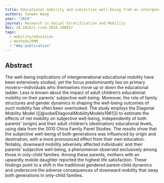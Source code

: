```yaml
---
title: Educational mobility and subjective well-being from an intergenerational perspective
authors: Yanwen Wang
year: "2024"
journal: Research in Social Stratification and Mobility
doi: 10.1016/j.rssm.2024.100917
tags:
  - mobility/education
  - methods/DMM
  - "#my-publication"
---
```

## Abstract

The well-being implications of intergenerational educational mobility have been extensively studied, yet the focus predominantly lies on primary movers—individuals who themselves move up or down the educational ladder. Less is known about the impact of adult children’s educational mobility on their parents’ subjective well-being. Moreover, the role of family structures and gender dynamics in shaping the well-being outcomes of such mobility has often been overlooked. The study employs the Diagonal Mobility Model ([[@sobelDiagonalMobilityModels1981]]) to estimate the effects of net mobility on subjective well-being, independently of both parents’ (origin) and their adult children’s (destination) educational levels, using data from the 2010 China Family Panel Studies. The results show that the subjective well-being of both generations was influenced by origin and destination, with a more pronounced effect from their own education. Notably, downward mobility adversely affected individuals’ and their parents’ subjective well-being, a phenomenon observed exclusively among those in only-child families. Among these parents, mothers with an upwardly mobile daughter reported the highest life satisfaction. These findings point to a shift in the traditional gendered parent-child dynamics and underscore the adverse consequences of downward mobility that sway both generations in only-child families.
